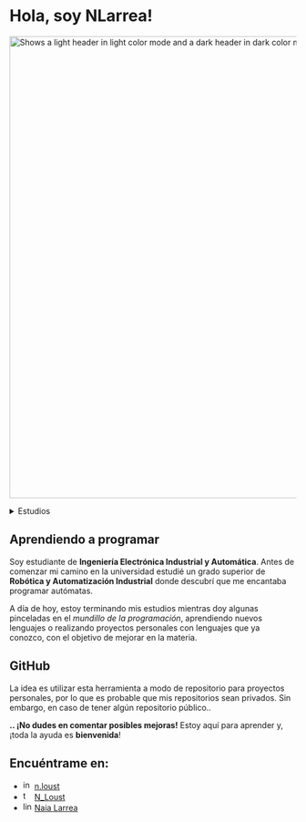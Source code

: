 # Hola, soy NLarrea!
<!-- COMENTARIO: todo lo que está entre la línea 2 y 5 no se muestra
<img width="719" alt="logo_black" src="https://user-images.githubusercontent.com/110897750/184249800-567fbe55-8af9-4427-bff9-4aee03427c36.png">
<img width="719" alt="logo_white" src="https://user-images.githubusercontent.com/110897750/184250117-f864aeb3-108b-4571-a94c-973ae763cf2f.png">
-->

<picture>
  <source media="(prefers-color-scheme: dark)" srcset="https://user-images.githubusercontent.com/110897750/184342147-19bd7442-f86a-469d-bf40-3495f4de8644.png">
  <source media="(prefers-color-scheme: light)" srcset="https://user-images.githubusercontent.com/110897750/184353604-68c0932b-2302-46b8-89d5-13f256bd112c.png">
  <img width="811" alt="Shows a light header in light color mode and a dark header in dark color mode" src="https://user-images.githubusercontent.com/110897750/184353604-68c0932b-2302-46b8-89d5-13f256bd112c.png">
</picture>

<p></p>
<!-- PARA USAR UNA "SECCIÓN COLAPSADA" (un desplegable) USAR HTML: -->
<details><summary>Estudios</summary>
<p></p>
  <ul> <!-- todo lo que vaya entre <ul></ul> será una lista-->
    <li type="disc">Ingeniería Electrónica Industrial y Automática</li> <!-- elementos de lista. "disc" hace referencia a un punto negro sin más -->
    <li type="disc">Especialización en Gestión de medios de producción en la industria altamente automatizada</li>
    <li type="disc">Grado superior de Robótica y Automatización Industrial</li>
    <li type="disc">Certificados de Tia Portal y Universal Robots</li>
    <li type="disc">Aprendiendo por diversión: C++, C#, Python, Kotlin, ...</li>
  </ul>
</details>

## Aprendiendo a programar
Soy estudiante de **Ingeniería Electrónica Industrial y Automática**.
Antes de comenzar mi camino en la universidad estudié un grado superior de **Robótica y Automatización Industrial** donde descubrí que me encantaba programar autómatas.

A día de hoy, estoy terminando mis estudios mientras doy algunas pinceladas en el _mundillo de la programación_, aprendiendo nuevos lenguajes o realizando proyectos personales con lenguajes que ya conozco, con el objetivo de mejorar en la materia.

## GitHub
La idea es utilizar esta herramienta a modo de repositorio para proyectos personales, por lo que es probable que mis repositorios sean privados. Sin embargo, en caso de tener algún repositorio público..

**.. ¡No dudes en comentar posibles mejoras!** Estoy aquí para aprender y, ¡toda la ayuda es **bienvenida**!

## Encuéntrame en:
  - <img width="16" alt="instagram_logo" src="https://user-images.githubusercontent.com/110897750/184251100-51758ebf-4995-42f8-a34e-30e659bd2708.png"> [n.loust](https://www.instagram.com/n.loust/)
  - <img width="16" alt="twitter_logo" src="https://user-images.githubusercontent.com/110897750/184251536-c7f1c9e4-5232-4d08-b3e6-0d8cf1c9a07c.png"> [N_Loust](https://twitter.com/N_Loust)
  - <img width="16" alt="linkedin_logo" src="https://user-images.githubusercontent.com/110897750/184411287-e064d7c8-b2f7-4395-a920-0444a2eeeb98.png"> [Naia Larrea](https://www.linkedin.com/in/naia-larrea/)

<!--
<img width=".." alt=".." src=".."> hacen referencia a las imagenes tanto del insta como de twitter que he colocado
[nombre](url) hace referencia a un link cualquiera, en mi caso, mis RRSS
-->
